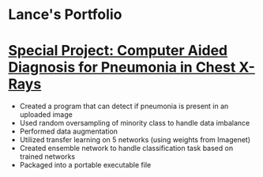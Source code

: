 # Lance's Portfolio

# [Special Project: Computer Aided Diagnosis for Pneumonia in Chest X-Rays](https://github.com/LeafyGlance/Pneumonia_Detection)
* Created a program that can detect if pneumonia is present in an uploaded image
* Used random oversampling of minority class to handle data imbalance
* Performed data augmentation
* Utilized transfer learning on 5 networks (using weights from Imagenet)
* Created ensemble network to handle classification task based on trained networks
* Packaged into a portable executable file
